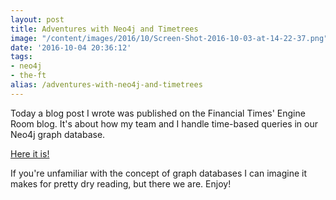 ```yaml
---
layout: post
title: Adventures with Neo4j and Timetrees
image: "/content/images/2016/10/Screen-Shot-2016-10-03-at-14-22-37.png"
date: '2016-10-04 20:36:12'
tags:
- neo4j
- the-ft
alias: /adventures-with-neo4j-and-timetrees
---
```


Today a blog post I wrote was published on the Financial Times' Engine Room blog. It's about how my team and I handle time-based queries in our Neo4j graph database.

[Here it is!](http://engineroom.ft.com/2016/10/04/adventures-with-neo4j-and-timetrees/)

If you're unfamiliar with the concept of graph databases I can imagine it makes for pretty dry reading, but there we are. Enjoy!